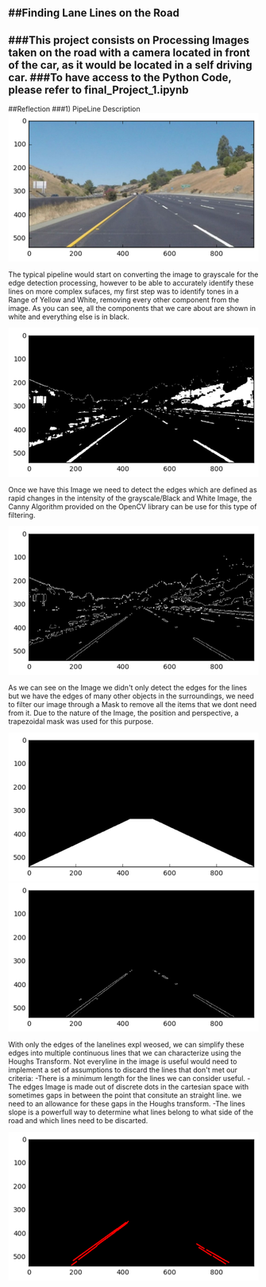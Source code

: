 [Image1]:./supportImages/original.png "Original"
[Image2]:./supportImages/YW.png "First Step"
[Image3]:./supportImages/Edges.png "Edges"
[Image4]:./supportImages/Mask.png "Mask"
[Image5]:./supportImages/MaskedEdges.png "Masked Edges"
[Image6]:./supportImages/AllLines.png "All the Lines"
[Image7]:./supportImages/Final.png "Final Image"
##**Finding Lane Lines on the Road**
---
###This project consists on Processing Images taken on the road with a camera located in front of the car, as it would be located in a self driving car.
###To have access to the Python Code, please refer to final_Project_1.ipynb
---
##Reflection
###1) PipeLine Description
![Image1]

The typical pipeline would start on converting the image to grayscale for the edge detection processing, however to be able to accurately identify these lines on more complex sufaces, my first step was to identify tones in a Range of Yellow and White, removing every other component from the image. As you can see, all the components that we care about are shown in white and everything else is in black.

![Image2]

Once we have this Image we need to detect the edges which are defined as rapid changes in the intensity of the grayscale/Black and White Image, the Canny Algorithm provided on the OpenCV library can be use for this type of filtering.

![Image3]

As we can see on the Image we didn't only detect the edges for the lines but we have the edges of many other objects in the surroundings, we need to filter our image through a Mask to remove all the items that we dont need from it. Due to the nature of the Image, the position and perspective, a trapezoidal mask was used for this purpose.

![Image4] ![Image5]

With only the edges of the lanelines expl weosed, we can simplify these edges into multiple continuous lines that we can characterize using the Houghs Transform. Not everyline in the image is useful would need to implement a set of assumptions to discard the lines that don't met our criteria:
-There is a minimum length for the lines we can consider useful.
-The edges Image is made out of discrete dots in the cartesian space with sometimes gaps in between the point that consitute an straight line. we need to an allowance for these gaps in the Houghs transform.
-The lines slope is a powerfull way to determine what lines belong to what side of the road and which lines need to be discarted.

![Image6]
